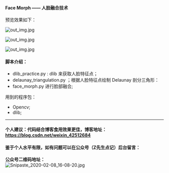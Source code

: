 #### Face Morph —— 人脸融合技术

预览效果如下：

![out_img.jpg](http://ww1.sinaimg.cn/large/007wRTdIly1gfj0jj6aqdj31e00m8gzz.jpg)

![out_img.jpg](http://ww1.sinaimg.cn/large/007wRTdIly1gfj0hq4pcqj31e00m8qfn.jpg)

![out_img.jpg](http://ww1.sinaimg.cn/large/007wRTdIly1gfj0kety6mj31e00m8amq.jpg)

#### 脚本介绍：

* dlib_practice.py : dlib 来获取人脸特征点；
* delaunay_triangulation.py ；根据人脸特征点绘制 Delaunay 剖分三角形：
* face_morph.py 进行脸部融合;

用到的程序包：

* Opencv;
* dlib;

---

#### 个人建议：代码结合博客食用效果更佳，博客地址：https://blog.csdn.net/weixin_42512684

#### 鉴于个人水平有限，如有问题可以在公众号（Z先生点记）后台留言：

**公众号二维码地址：**
<br>
![Snipaste_2020-02-08_16-08-20.jpg](http://ww1.sinaimg.cn/large/007wRTdIly1gbp24g2fhlj30kc07a0th.jpg)

